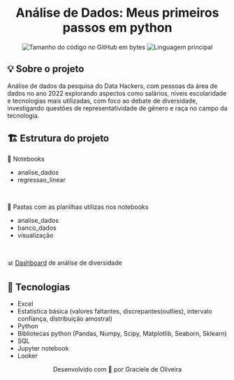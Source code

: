 <h1 align="center">
 Análise de Dados: Meus primeiros passos em python
</h1>

<p align="center">
	<img alt="Tamanho do código no GitHub em bytes" src="https://img.shields.io/github/languages/code-size/gracieleo/programaria-analise-dados?color=6272a4" />
	<img alt="Linguagem principal" src="https://img.shields.io/github/languages/top/gracieleo/programaria-analise-dados?color=6272a4"/>
</p>

## 💡 Sobre o projeto
<p align="justified">
  Análise de dados da pesquisa do Data Hackers, com pessoas da área de dados no ano 2022 explorando 
  aspectos como salários, níveis escolaridade e tecnologias mais utilizadas, com foco 
  ao debate de diversidade, investigando questões de representatividade de gênero e raça no campo da tecnologia.
</p>

## 🏗️ Estrutura do projeto
📓 Notebooks
- analise_dados
- regressao_linear
<br>

📂 Pastas com as planilhas utilizas nos notebooks
- analise_dados
- banco_dados
- visualização
<br>

📊 [Dashboard](https://lookerstudio.google.com/s/gZiSnaMz9Uc) de análise de diversidade

##  🔧 Tecnologias
- Excel
- Estatistica básica (valores faltantes, discrepantes(outlies), intervalo confiança, distribuição amostral) 
- Python
- Bibliotecas python (Pandas, Numpy, Scipy, Matplotlib, Seaborn, Sklearn)
- SQL  
- Jupyter notebook
- Looker

<p align="center"> Desenvolvido com 💜 por Graciele de Oliveira </p>
